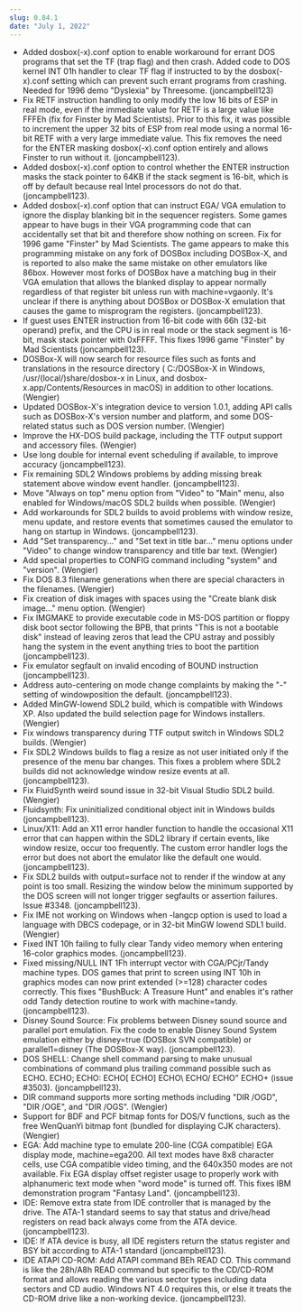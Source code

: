 ```yaml
---
slug: 0.84.1
date: "July 1, 2022"
---
```


*   Added dosbox(-x).conf option to enable workaround
    for errant DOS programs that set the TF (trap flag)
    and then crash. Added code to DOS kernel INT 01h
    handler to clear TF flag if instructed to by the
    dosbox(-x).conf setting which can prevent such
    errant programs from crashing. Needed for 1996 demo
    "Dyslexia" by Threesome. (joncampbell123)
*   Fix RETF instruction handling to only modify the
    low 16 bits of ESP in real mode, even if the
    immediate value for RETF is a large value like
    FFFEh (fix for Finster by Mad Scientists). Prior
    to this fix, it was possible to increment the
    upper 32 bits of ESP from real mode using a
    normal 16-bit RETF with a very large immediate
    value. This fix removes the need for the ENTER
    masking dosbox(-x).conf option entirely and allows
    Finster to run without it. (joncampbell123).
*   Added dosbox(-x).conf option to control whether the
    ENTER instruction masks the stack pointer to 64KB
    if the stack segment is 16-bit, which is off by
    default because real Intel processors do not do
    that. (joncampbell123).
*   Added dosbox(-x).conf option that can instruct EGA/
    VGA emulation to ignore the display blanking bit in
    the sequencer registers. Some games appear to have
    bugs in their VGA programming code that can
    accidentally set that bit and therefore show
    nothing on screen. Fix for 1996 game "Finster" by
    Mad Scientists. The game appears to make this
    programming mistake on any fork of DOSBox
    including DOSBox-X, and is reported to also make
    the same mistake on other emulators like 86box.
    However most forks of DOSBox have a matching bug
    in their VGA emulation that allows the blanked
    display to appear normally regardless of that
    register bit unless run with machine=vgaonly.
    It's unclear if there is anything about DOSBox
    or DOSBox-X emulation that causes the game to
    misprogram the registers. (joncampbell123).
*   If guest uses ENTER instruction from 16-bit code
    with 66h (32-bit operand) prefix, and the CPU is
    in real mode or the stack segment is 16-bit, mask
    stack pointer with 0xFFFF. This fixes 1996 game
    "Finster" by Mad Scientists (joncampbell123).
*   DOSBox-X will now search for resource files such as
    fonts and translations in the resource directory (
    C:/DOSBox-X in Windows, /usr/(local/)share/dosbox-x
    in Linux, and dosbox-x.app/Contents/Resources in
    macOS) in addition to other locations. (Wengier)
*   Updated DOSBox-X's integration device to version
    1.0.1, adding API calls such as DOSBox-X's version
    number and platform, and some DOS-related status
    such as DOS version number. (Wengier)
*   Improve the HX-DOS build package, including the
    TTF output support and accessory files. (Wengier)
*   Use long double for internal event scheduling
    if available, to improve accuracy (joncampbell123).
*   Fix remaining SDL2 Windows problems by adding
    missing break statement above window event
    handler. (joncampbell123).
*   Move "Always on top" menu option from "Video" to
    "Main" menu, also enabled for Windows/macOS SDL2
    builds when possible. (Wengier)
*   Add workarounds for SDL2 builds to avoid problems
    with window resize, menu update, and restore
    events that sometimes caused the emulator to hang
    on startup in Windows. (joncampbell123).
*   Add "Set transparency..." and "Set text in title
    bar..." menu options under "Video" to change window
    transparency and title bar text. (Wengier)
*   Add special properties to CONFIG command including
    "system" and "version". (Wengier)
*   Fix DOS 8.3 filename generations when there are
    special characters in the filenames. (Wengier)
*   Fix creation of disk images with spaces using the
    "Create blank disk image..." menu option. (Wengier)
*   Fix IMGMAKE to provide executable code in MS-DOS
    partition or floppy disk boot sector following
    the BPB, that prints "This is not a bootable disk"
    instead of leaving zeros that lead the CPU astray
    and possibly hang the system in the event anything
    tries to boot the partition (joncampbell123).
*   Fix emulator segfault on invalid encoding of
    BOUND instruction (joncampbell123).
*   Address auto-centering on mode change complaints
    by making the "-" setting of windowposition the
    default. (joncampbell123).
*   Added MinGW-lowend SDL2 build, which is compatible
    with Windows XP. Also updated the build selection
    page for Windows installers. (Wengier)
*   Fix windows transparency during TTF output switch
    in Windows SDL2 builds. (Wengier)
*   Fix SDL2 Windows builds to flag a resize as not
    user initiated only if the presence of the menu
    bar changes. This fixes a problem where SDL2
    builds did not acknowledge window resize events
    at all. (joncampbell123).
*   Fix FluidSynth weird sound issue in 32-bit Visual
    Studio SDL2 build. (Wengier)
*   Fluidsynth: Fix uninitialized conditional object
    init in Windows builds (joncampbell123).
*   Linux/X11: Add an X11 error handler function to
    handle the occasional X11 error that can happen
    within the SDL2 library if certain events, like
    window resize, occur too frequently. The custom
    error handler logs the error but does not abort
    the emulator like the default one would.
    (joncampbell123).
*   Fix SDL2 builds with output=surface not to render
    if the window at any point is too small. Resizing
    the window below the minimum supported by the
    DOS screen will not longer trigger segfaults or
    assertion failures. Issue #3348. (joncampbell123).
*   Fix IME not working on Windows when -langcp option
    is used to load a language with DBCS codepage, or
    in 32-bit MinGW lowend SDL1 build. (Wengier)
*   Fixed INT 10h failing to fully clear Tandy video
    memory when entering 16-color graphics modes.
    (joncampbell123).
*   Fixed missing/NULL INT 1Fh interrupt vector with
    CGA/PCjr/Tandy machine types. DOS games that print
    to screen using INT 10h in graphics modes can now
    print extended (>=128) character codes correctly.
    This fixes "BushBuck: A Treasure Hunt" and enables
    it's rather odd Tandy detection routine to work
    with machine=tandy. (joncampbell123).
*   Disney Sound Source: Fix problems between Disney
    sound source and parallel port emulation. Fix the
    code to enable Disney Sound System emulation either
    by disney=true (DOSBox SVN compatible) or
    parallel1=disney (The DOSBox-X way). (joncampbell123).
*   DOS SHELL: Change shell command parsing to make
    unusual combinations of command plus trailing
    command possible such as ECHO. ECHO; ECHO: ECHO[
    ECHO] ECHO\ ECHO/ ECHO" ECHO+ (issue #3503).
    (joncampbell123).
*   DIR command supports more sorting methods including
    "DIR /OGD", "DIR /OGE", and "DIR /OGS". (Wengier)
*   Support for BDF and PCF bitmap fonts for DOS/V
    functions, such as the free WenQuanYi bitmap font
    (bundled for displaying CJK characters). (Wengier)
*   EGA: Add machine type to emulate 200-line (CGA
    compatible) EGA display mode, machine=ega200.
    All text modes have 8x8 character cells, use CGA
    compatible video timing, and the 640x350 modes
    are not available. Fix EGA display offset register
    usage to properly work with alphanumeric text
    mode when "word mode" is turned off. This fixes
    IBM demonstration program "Fantasy Land".
    (joncampbell123).
*   IDE: Remove extra state from IDE controller that
    is managed by the drive. The ATA-1 standard seems
    to say that status and drive/head registers on
    read back always come from the ATA device.
    (joncampbell123).
*   IDE: If ATA device is busy, all IDE registers
    return the status register and BSY bit according
    to ATA-1 standard (joncampbell123).
*   IDE ATAPI CD-ROM: Add ATAPI command BEh READ CD.
    This command is like the 28h/A8h READ command but
    specific to the CD/CD-ROM format and allows reading
    the various sector types including data sectors and
    CD audio. Windows NT 4.0 requires this, or else it
    treats the CD-ROM drive like a non-working device.
    (joncampbell123).
